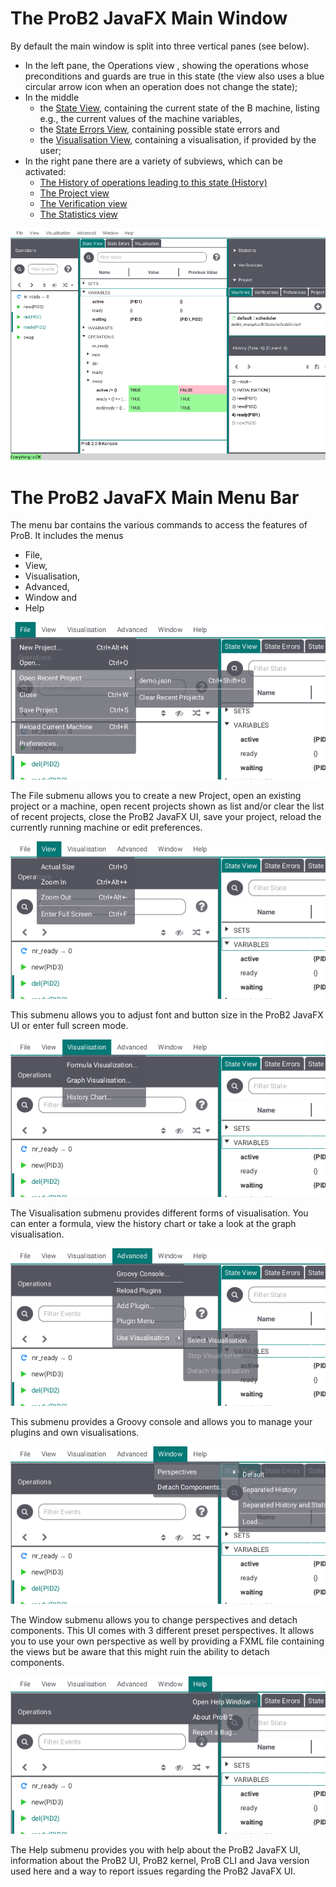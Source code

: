 # The ProB2 JavaFX Main Window

By default the main window is split into three vertical panes (see below).

* In the left pane, the Operations view , showing the operations whose preconditions and guards are true in this state (the view also uses a blue circular arrow icon when an operation does not change the state);
* In the middle 
	* the [State View](Main%20View/State.md), containing the current state of the B machine, listing e.g., the current values of the machine variables,
	* the [State Errors View](Main%20View/State%20Errors.md), containing possible state errors and
	* the [Visualisation View](Main%20View/Visualisation.md), containing a visualisation, if provided by the user;
* In the right pane there are a variety of subviews, which can be activated:
	* [The History of operations leading to this state (History)](History.md)
	* [The Project view](Project.md)
	* [The Verification view](Verification.md)
	* [The Statistics view](Statistics.md)

![ProB2 JavaFX UI Overview](../screenshots/Overview.png)

# The ProB2 JavaFX Main Menu Bar

The menu bar contains the various commands to access the features of ProB. It includes the menus
* File,
* View,
* Visualisation,
* Advanced,
* Window and
* Help

![File Menu](../screenshots/Menu/File.png)

The File submenu allows you to create a new Project, open an existing project or a machine, open recent projects shown as list and/or clear the list of recent projects, close the ProB2 JavaFX UI, save your project, reload the currently running machine or edit preferences.

![View Menu](../screenshots/Menu/View.png)

This submenu allows you to adjust font and button size in the ProB2 JavaFX UI or enter full screen mode.

![Visualisation Menu](../screenshots/Menu/Visualisation.png)

The Visualisation submenu provides different forms of visualisation. You can enter a formula, view the history chart or take a look at the graph visualisation.

![Advanced Menu](../screenshots/Menu/Advanced.png)

This submenu provides a Groovy console and allows you to manage your plugins and own visualisations.

![Window Menu](../screenshots/Menu/Window.png)

The Window submenu allows you to change perspectives and detach components. This UI comes with 3 different preset perspectives. It allows you to use your own perspective as well by providing a FXML file containing the views but be aware that this might ruin the ability to detach components.

![Help Menu](../screenshots/Menu/Help.png)

The Help submenu provides you with help about the ProB2 JavaFX UI, information about the ProB2 UI, ProB2 kernel, ProB CLI and Java version used here and a way to report issues regarding the ProB2 JavaFX UI.
 
